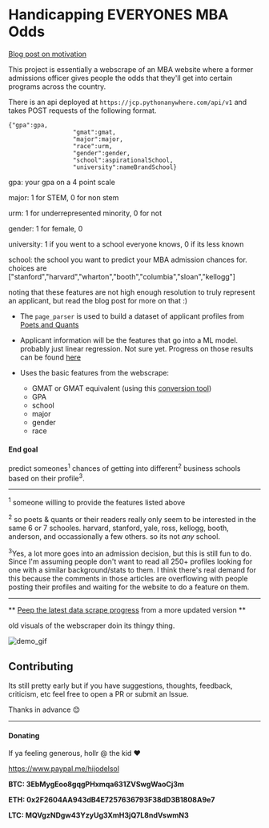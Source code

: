 # Handicapping EVERYONES MBA Odds

[Blog post on motivation](https://andcomputers.io/bschool-webscrapes-and-machine-learning/)

This project is essentially a webscrape of an MBA website where a former admissions officer gives people the odds that they'll get into certain programs across the country. 

There is an api deployed at `https://jcp.pythonanywhere.com/api/v1` and takes POST requests of the following format.

```
{"gpa":gpa,
                  "gmat":gmat,
                  "major":major,
                  "race":urm,
                  "gender":gender,
                  "school":aspirationalSchool,
                  "university":nameBrandSchool}
```

gpa: your gpa on a 4 point scale

major: 1 for STEM, 0 for non stem

urm: 1 for underrepresented minority, 0 for not

gender: 1 for female, 0

university: 1 if you went to a school everyone knows, 0 if its less known

school: the school you want to predict your MBA admission chances for. choices are ["stanford","harvard","wharton","booth","columbia","sloan","kellogg"]

noting that these features are not high enough resolution to truly represent an applicant, but read the blog post for more on that :)


- The `page_parser` is used to build a dataset of applicant profiles from [Poets and Quants](http://poetsandquants.com/2017/05/30/handicapping-your-elite-mba-odds-18/5/)

- Applicant information will be the features that go into a ML model. probably just linear regression. Not sure yet. 
  Progress on those results can be found [here](/machine_learning/README.md)

- Uses the basic features from the webscrape:
  - GMAT or GMAT equivalent (using this [conversion tool](https://github.com/weAllWeGot/gre_to_gmat))
  - GPA
  - school
  - major
  - gender
  - race
  
#### End goal

predict someones<sup>1</sup> chances of getting into different<sup>2</sup> business schools based on their profile<sup>3</sup>.

_____
 
 <sup>1</sup> someone willing to provide the features listed above
 
 <sup>2</sup> so poets & quants or their readers really only seem to be interested in the same 6 or 7 schooles. harvard, stanford, yale, ross, kellogg, booth, anderson, and occassionally a few others. so its not *any* school.
 
 <sup>3</sup>Yes, a lot more goes into an admission decision, but this is still fun to do. Since I'm assuming people don't want to read all 250+ profiles looking for one with a similar background/stats to them. I think there's real demand for this because the comments in those articles are overflowing with people posting their profiles and waiting for the website to do a feature on them.
 
_________
 
 ** [Peep the latest data scrape progress](data_out/pq_data_4_24_18.csv) from a more updated version **

old visuals of the webscraper doin its thingy thing.


![demo_gif](http://g.recordit.co/WuFYYsQ4uw.gif)




## Contributing

Its still pretty early but if you have suggestions, thoughts, feedback, criticism, etc feel free to open a PR or submit an Issue. 

Thanks in advance :blush:

--------------------------------------------------------------------------

#### Donating

If ya feeling generous, hollr @ the kid :heart:

https://www.paypal.me/hijodelsol

**BTC: 3EbMygEoo8gqgPHxmqa631ZVSwgWaoCj3m**

**ETH: 0x2F2604AA943dB4E7257636793F38dD3B1808A9e7**

**LTC: MQVgzNDgw43YzyUg3XmH3jQ7L8ndVswmN3**
